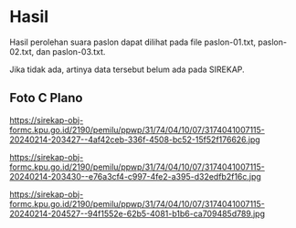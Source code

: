 # Hasil

Hasil perolehan suara paslon dapat dilihat pada file paslon-01.txt, paslon-02.txt, dan paslon-03.txt.

Jika tidak ada, artinya data tersebut belum ada pada SIREKAP.

## Foto C Plano

https://sirekap-obj-formc.kpu.go.id/2190/pemilu/ppwp/31/74/04/10/07/3174041007115-20240214-203427--4af42ceb-336f-4508-bc52-15f52f176626.jpg

https://sirekap-obj-formc.kpu.go.id/2190/pemilu/ppwp/31/74/04/10/07/3174041007115-20240214-203430--e76a3cf4-c997-4fe2-a395-d32edfb2f16c.jpg

https://sirekap-obj-formc.kpu.go.id/2190/pemilu/ppwp/31/74/04/10/07/3174041007115-20240214-204527--94f1552e-62b5-4081-b1b6-ca709485d789.jpg
